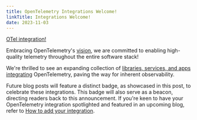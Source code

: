 ```yaml
---
title: OpenTelemetry Integrations Welcome!
linkTitle: Integrations Welcome!
date: 2023-11-03
---
```


<!-- prettier-ignore -->
<a type="button"
  href="/blog/2023/integrations/"
  class="ot-integration-badge btn shadow float-end"
  title="Learn more"
  data-bs-toggle="tooltip" data-bs-title="Learn more">
  <span class="fw-semibold">OTel integration!</span>
  <span class="position-absolute top-0 start-100 translate-middle text-warning">
    <i class="fa-solid fa-circle-info"></i>
  </span>
</a>

Embracing OpenTelemetry's [vision], we are committed to enabling high-quality
telemetry throughout the entire software stack!

We're thrilled to see an expanding collection of
[libraries, services, and apps integrating](/ecosystem/integrations/)
OpenTelemetry, paving the way for inherent observability.

Future blog posts will feature a distinct badge, as showcased in this post, to
celebrate these integrations. This badge will also serve as a beacon, directing
readers back to this announcement. If you're keen to have your OpenTelemetry
integration spotlighted and featured in an upcoming blog, refer to
[How to add your integration](/ecosystem/integrations/#how-to-add).

<!--
TODO Add #vision anchor to `/community/mission/` once the following lands:
https://github.com/open-telemetry/community/pull/1776
-->

[vision]: /community/mission/

